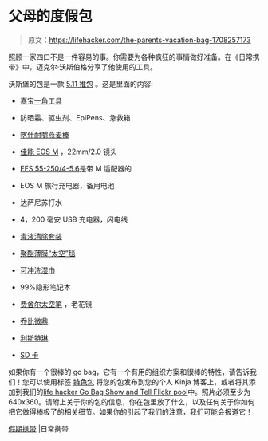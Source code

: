 # 父母的度假包

> 原文：<https://lifehacker.com/the-parents-vacation-bag-1708257173>

照顾一家四口不是一件容易的事。你需要为各种疯狂的事情做好准备。在《日常携带》中，迈克尔·沃斯伯格分享了他使用的工具。



沃斯堡的包是一款 [5.11 推包](https://www.amazon.com/dp/B001E4E156?asc_campaign=InlineText&asc_refurl=https://lifehacker.com/the-parents-vacation-bag-1708257173&asc_source=&linkCode=ogi&psc=1&smid=A3UW6FFMODPQYZ&tag=kinjalifehackerlink-20&th=1) 。这是里面的内容:

*   [嘉宝一角工具](https://www.amazon.com/dp/B007BKL6G4?asc_campaign=InlineText&asc_refurl=https://lifehacker.com/the-parents-vacation-bag-1708257173&asc_source=&linkCode=ogi&psc=1&smid=ATVPDKIKX0DER&tag=kinjalifehackerlink-20&th=1)
*   防晒霜、驱虫剂、EpiPens、急救箱
*   [喀什耐嚼燕麦棒](http://www.amazon.com/dp/B000QU4V8Q?asc_campaign=InlineText&asc_refurl=https://lifehacker.com/the-parents-vacation-bag-1708257173&asc_source=&tag=kinjalifehackerlink-20)
*   [佳能 EOS M](http://www.amazon.com/dp/B00A2BVCO0?asc_campaign=InlineText&asc_refurl=https://lifehacker.com/the-parents-vacation-bag-1708257173&asc_source=&tag=kinjalifehackerlink-20) ，22mm/2.0 镜头
*   [EFS 55-250/4-5.6](http://www.amazon.com/dp/B0011NVMO8?asc_campaign=InlineText&asc_refurl=https://lifehacker.com/the-parents-vacation-bag-1708257173&asc_source=&tag=kinjalifehackerlink-20)是带 M 适配器的
*   EOS M 旅行充电器，备用电池
*   达萨尼苏打水
*   4，200 毫安 USB 充电器，闪电线
*   [毒液清除套装](http://www.amazon.com/dp/B000AU9PEC?asc_campaign=InlineText&asc_refurl=https://lifehacker.com/the-parents-vacation-bag-1708257173&asc_source=&tag=kinjalifehackerlink-20)

*   [聚酯薄膜“太空”毯](http://www.amazon.com/dp/B00STLP3GI/?asc_campaign=InlineText&asc_refurl=https://lifehacker.com/the-parents-vacation-bag-1708257173&asc_source=&tag=kinjalifehackerlink-20)
*   [可冲洗湿巾](http://www.amazon.com/dp/B005NJW3CQ/?asc_campaign=InlineText&asc_refurl=https://lifehacker.com/the-parents-vacation-bag-1708257173&asc_source=&tag=kinjalifehackerlink-20)
*   99%隐形笔记本
*   [费舍尔太空笔](http://www.amazon.com/dp/B000WGD13U?asc_campaign=InlineText&asc_refurl=https://lifehacker.com/the-parents-vacation-bag-1708257173&asc_source=&tag=kinjalifehackerlink-20) ，老花镜
*   [乔比微鼎](http://www.amazon.com/dp/B005HY4U5A?asc_campaign=InlineText&asc_refurl=https://lifehacker.com/the-parents-vacation-bag-1708257173&asc_source=&tag=kinjalifehackerlink-20)
*   [利斯特琳](http://www.amazon.com/dp/B00013TQP6?asc_campaign=InlineText&asc_refurl=https://lifehacker.com/the-parents-vacation-bag-1708257173&asc_source=&tag=kinjalifehackerlink-20)
*   [SD 卡](http://www.amazon.com/dp/B000BQ7GW8?asc_campaign=InlineText&asc_refurl=https://lifehacker.com/the-parents-vacation-bag-1708257173&asc_source=&tag=kinjalifehackerlink-20)

如果你有一个很棒的 go bag，它有一个有用的组织方案和很棒的特性，请告诉我们！您可以使用标签 [特色包](http://kinja.com/tag/featured-bag) 将您的包发布到您的个人 Kinja 博客上，或者将其添加到我们的[life hacker Go Bag Show and Tell Flickr pool](http://www.flickr.com/groups/2301352@N21)中。照片必须至少为 640x360。请附上关于你的包的信息，你在包里放了什么，以及任何关于你如何把它做得棒极了的相关细节。如果你的引起了我们的注意，我们可能会报道它！

[假期携带](http://everydaycarry.com/posts/6810/Vacation-Carry?utm_source=rss&utm_medium=rss&utm_campaign=rss) |日常携带
